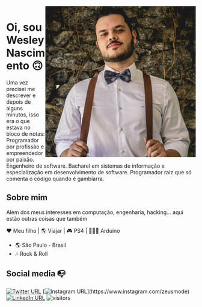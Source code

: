 <img align="right" width="400" height="400" src="https://raw.githubusercontent.com/ZeusMode/zeusmode/master/profile.jpg">


# Oi, sou Wesley Nascimento 🙃

Uma vez precisei me descrever e depois de alguns minutos, isso era o que estava no bloco de notas: Programador por profissão e empreendedor por paixão. Engenheiro de software. Bacharel em sistemas de informação e especialização em desenvolvimento de software. Programador raiz que só comenta o código quando é gambiarra.

## Sobre mim

Além dos meus interesses em computação, engenharia, hacking… aqui estão outras coisas que também

❤️ Meu filho | 🌎 Viajar | 🎮 PS4 | 🧑🏻‍💻 Arduino

- 🌎 São Paulo - Brasil
- 🎶 Rock & Roll


## Social media :mailbox_with_no_mail:

[![Twitter URL](https://img.shields.io/twitter/url?color=%231DA1F2&label=follow&logo=twitter&logoColor=%231DA1F2&style=flat-square&url=https%3A%2F%2Fwww.reddit.com%2Fuser%2FFatChicken277)](https://twitter.com/wesley_cintra)
[![Instagram URL](https://img.shields.io/twitter/url?color=%23fb3958&label=follow&logo=instagram&logoColor=%23fb3958&style=flat-square&url=https%3A%2F%2Fwww.instagram.com%2Falejorc_)](https://www.instagram.com/zeusmode)
[![LinkedIn URL](https://img.shields.io/twitter/url?color=%230072b1&label=connect&logo=linkedin&logoColor=%230072b1&style=flat-square&url=https%3A%2F%2Fwww.linkedin.com%2Fin%2Falejandro-ramirez-ciceros%2F)](https://www.linkedin.com/in/wesley-cintra-98014722)
![visitors](https://visitor-badge.glitch.me/badge?page_id=ZeusMode.ZeusMode)
